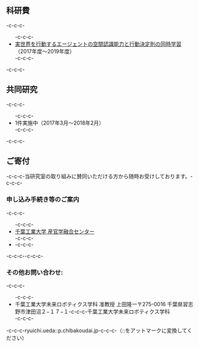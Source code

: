 <h2>科研費</h2>-c-c-c-<ul>-c-c-c- 	<li><a href="https://kaken.nii.ac.jp/grant/KAKENHI-PROJECT-17K00313/">実世界を行動するエージェントの空間認識能力と行動決定則の同時学習</a>（2017年度〜2019年度）</li>-c-c-c-</ul>-c-c-c-<h2>共同研究</h2>-c-c-c-<ul>-c-c-c- 	<li>1件実施中（2017年3月〜2018年2月）</li>-c-c-c-</ul>-c-c-c-<h2>ご寄付</h2>-c-c-c-当研究室の取り組みに賛同いただける方から随時お受けしております。-c-c-c-<h3>申し込み手続き等のご案内</h3>-c-c-c-<ul>-c-c-c- 	<li><a href="http://www.it-chiba.ac.jp/for-company/iig/">千葉工業大学 産官学融合センター</a></li>-c-c-c- 	<li>-c-c-c-</ul>-c-c-c--c-c-c-<h3>その他お問い合わせ:</h3>-c-c-c-<ul>-c-c-c- 	<li>千葉工業大学未来ロボティクス学科 准教授 上田隆一〒275-0016 千葉県習志野市津田沼２−１７−１-c-c-c-千葉工業大学未来ロボティクス学科</li>-c-c-c-</ul>-c-c-c-ryuichi.ueda::p.chibakoudai.jp-c-c-c-（::をアットマークに変換してください）
